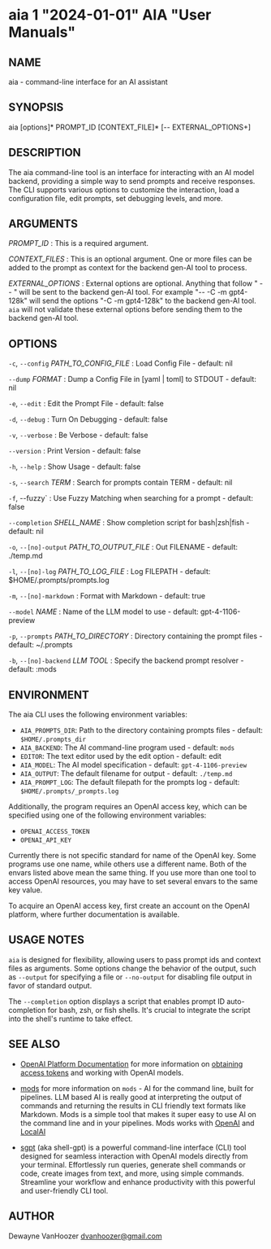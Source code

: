 # aia 1 "2024-01-01" AIA "User Manuals"

## NAME
aia - command-line interface for an AI assistant  

## SYNOPSIS
aia [options]* PROMPT_ID [CONTEXT_FILE]* [-- EXTERNAL_OPTIONS+]  

## DESCRIPTION

The aia command-line tool is an interface for interacting with an AI model backend, providing a simple way to send prompts and receive responses. The CLI supports various options to customize the interaction, load a configuration file, edit prompts, set debugging levels, and more.

## ARGUMENTS

*PROMPT_ID*
: This is a required argument.

*CONTEXT_FILES*
: This is an optional argument.  One or more files can be added to the prompt as context for the backend gen-AI tool to process.

*EXTERNAL_OPTIONS*
: External options are optional.  Anything that follow " -- " will be sent to the backend gen-AI tool.  For example "-- -C -m gpt4-128k" will send the options "-C -m gpt4-128k" to the backend gen-AI tool.  `aia` will not validate these external options before sending them to the backend gen-AI tool.

## OPTIONS

`-c`, `--config` *PATH_TO_CONFIG_FILE*
: Load Config File - default: nil

`--dump` *FORMAT*
: Dump a Config File in [yaml | toml] to STDOUT - default: nil

`-e`, `--edit`
: Edit the Prompt File - default: false

`-d`, `--debug`
: Turn On Debugging - default: false

`-v`, `--verbose`
: Be Verbose - default: false

`--version`
: Print Version - default: false

`-h`, `--help`
: Show Usage - default: false

`-s`, `--search` *TERM*
: Search for prompts contain TERM - default: nil

`-f`, --fuzzy`
: Use Fuzzy Matching when searching for a prompt - default: false

`--completion` *SHELL_NAME*
: Show completion script for bash|zsh|fish - default: nil

`-o`, `--[no]-output` *PATH_TO_OUTPUT_FILE*
: Out FILENAME - default: ./temp.md

`-l`, `--[no]-log` *PATH_TO_LOG_FILE*
: Log FILEPATH - default: $HOME/.prompts/prompts.log

`-m`, `--[no]-markdown`
: Format with Markdown - default: true

`--model` *NAME*
: Name of the LLM model to use - default: gpt-4-1106-preview

`-p`, `--prompts` *PATH_TO_DIRECTORY*
: Directory containing the prompt files - default: ~/.prompts

`-b`, `--[no]-backend` *LLM TOOL*
: Specify the backend prompt resolver - default: :mods

## ENVIRONMENT  
The aia CLI uses the following environment variables:

- `AIA_PROMPTS_DIR`: Path to the directory containing prompts files - default: `$HOME/.prompts_dir`
- `AIA_BACKEND`: The AI command-line program used - default: `mods`
- `EDITOR`: The text editor used by the edit option - default: edit
- `AIA_MODEL`: The AI model specification - default: `gpt-4-1106-preview`
- `AIA_OUTPUT`: The default filename for output - default: `./temp.md`
- `AIA_PROMPT_LOG`: The default filepath for the prompts log - default: `$HOME/.prompts/_prompts.log`

Additionally, the program requires an OpenAI access key, which can be specified using one of the following environment variables:

- `OPENAI_ACCESS_TOKEN`
- `OPENAI_API_KEY`

Currently there is not specific standard for name of the OpenAI key.  Some programs use one name, while others use a different name.  Both of the envars listed above mean the same thing.  If you use more than one tool to access OpenAI resources, you may have to set several envars to the same key value.

To acquire an OpenAI access key, first create an account on the OpenAI platform, where further documentation is available.

## USAGE NOTES  
`aia` is designed for flexibility, allowing users to pass prompt ids and context files as arguments. Some options change the behavior of the output, such as `--output` for specifying a file or `--no-output` for disabling file output in favor of standard output.

The `--completion` option displays a script that enables prompt ID auto-completion for bash, zsh, or fish shells. It's crucial to integrate the script into the shell's runtime to take effect.

## SEE ALSO  
- [OpenAI Platform Documentation](https://platform.openai.com/docs/overview) for more information on [obtaining access tokens](https://platform.openai.com/account/api-keys) and working with OpenAI models.

- [mods](https://github.com/charmbracelet/mods) for more information on `mods` - AI for the command line, built for pipelines.  LLM based AI is really good at interpreting the output of commands and returning the results in CLI friendly text formats like Markdown. Mods is a simple tool that makes it super easy to use AI on the command line and in your pipelines. Mods works with [OpenAI](https://platform.openai.com/account/api-keys) and [LocalAI](https://github.com/go-skynet/LocalAI)

- [sgpt](https://github.com/tbckr/sgpt) (aka shell-gpt) is a powerful command-line interface (CLI) tool designed for seamless interaction with OpenAI models directly from your terminal. Effortlessly run queries, generate shell commands or code, create images from text, and more, using simple commands. Streamline your workflow and enhance productivity with this powerful and user-friendly CLI tool.

## AUTHOR

Dewayne VanHoozer <dvanhoozer@gmail.com>
